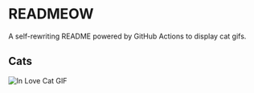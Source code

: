 # READMEOW

A self-rewriting README powered by GitHub Actions to display cat gifs.

## Cats

![In Love Cat GIF](https://media1.giphy.com/media/v1.Y2lkPTlhY2QwMmRhZjNpZzkybzl1ZWU3d3JhZGFpbWx3amc3azdwOTN3NWkyZ25iaHR0MSZlcD12MV9naWZzX3NlYXJjaCZjdD1n/MDJ9IbxxvDUQM/200.gif)
